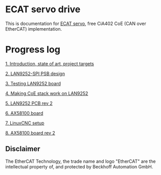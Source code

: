 # ECAT servo drive 

This is documentation for [ECAT servo](https://github.com/kubabuda/ecat_servo), free CiA402 CoE (CAN over EtherCAT) implementation.

# Progress log

[1. Introduction, state of art, project targets](https://kubabuda.github.io/ecat_servo/001-intro)

[2. LAN9252-SPI PSB design](https://kubabuda.github.io/ecat_servo/002-lan9252-board-design)

[3. Testing LAN9252 board](https://kubabuda.github.io/ecat_servo/003-lan9252-board-tests)

[4. Making CoE stack work on LAN9252](https://kubabuda.github.io/ecat_servo/004-lan9252-with-coe-stack)

[5. LAN9252 PCB rev 2](https://kubabuda.github.io/ecat_servo/005-lan9252-rev2)

[6. AX58100 board](https://kubabuda.github.io/ecat_servo/006-ax58100-board)

[7. LinuxCNC setup](https://kubabuda.github.io/ecat_servo/007-linuxcnc-setup)

[8. AX58100 board rev 2](https://kubabuda.github.io/ecat_servo/008-ax58100-board-rev2)

<!-- [LinuxCNC setup] -->

## Disclaimer

The EtherCAT Technology, the trade name and logo "EtherCAT" are the intellectual property of, and protected by Beckhoff Automation GmbH.
